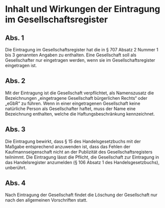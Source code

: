 # Inhalt und Wirkungen der Eintragung im Gesellschaftsregister



## Abs. 1

 Die Eintragung im Gesellschaftsregister hat die in § 707 Absatz 2 Nummer 1 bis 3 genannten Angaben zu enthalten. Eine Gesellschaft soll als Gesellschafter nur eingetragen werden, wenn sie im Gesellschaftsregister eingetragen ist.

## Abs. 2

 Mit der Eintragung ist die Gesellschaft verpflichtet, als Namenszusatz die Bezeichnungen „eingetragene Gesellschaft bürgerlichen Rechts“ oder „eGbR“ zu führen. Wenn in einer eingetragenen Gesellschaft keine natürliche Person als Gesellschafter haftet, muss der Name eine Bezeichnung enthalten, welche die Haftungsbeschränkung kennzeichnet.

## Abs. 3

 Die Eintragung bewirkt, dass § 15 des Handelsgesetzbuchs mit der Maßgabe entsprechend anzuwenden ist, dass das Fehlen der Kaufmannseigenschaft nicht an der Publizität des Gesellschaftsregisters teilnimmt. Die Eintragung lässt die Pflicht, die Gesellschaft zur Eintragung in das Handelsregister anzumelden (§ 106 Absatz 1 des Handelsgesetzbuchs), unberührt.

## Abs. 4

 Nach Eintragung der Gesellschaft findet die Löschung der Gesellschaft nur nach den allgemeinen Vorschriften statt. 

